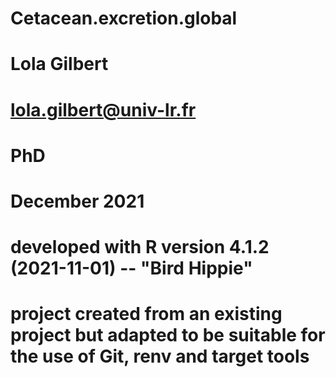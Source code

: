 # Cetacean.excretion.global
# Lola Gilbert
# lola.gilbert@univ-lr.fr
# PhD
# December 2021
# developed with R version 4.1.2 (2021-11-01) -- "Bird Hippie"

# project created from an existing project but adapted to be suitable for the use of Git, renv and target tools